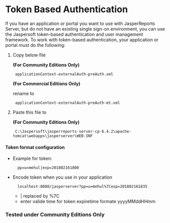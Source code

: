 # Token Based Authentication

If you have an application or portal you want to use with JasperReports Server, but do not have an existing single sign-on environment, you can use the Jaspersoft token-based authentication and user management framework. To work with token-based authentication, your application or portal must do the following:


1. Copy below file


    **(For Community Editions Only)**

        applicationContext-externalAuth-preAuth.xml
    **(For Commercial Editions Only)**
    
    rename to 

        applicationContext-externalAuth-preAuth-mt.xml
        
2. Paste this file to 

    **(For Community Editions Only)**

        C:\Jaspersoft\jasperreports-server-cp-6.4.2\apache-tomcat\webapps\jasperserver\WEB-INF
        

#### Token format configuration 
    
* Example for token: 

        pp=u=mehul|exp=201802161800
        
* Encode token when you use in your application 

        localhost:8080/jasperserver?pp=u=mehul%7Cexp=201802161835
   * | replaced by %7C

   - enter valide time for token expiretime formate yyyyMMddHHmm 
        

### Tested under Community Editions Only        
